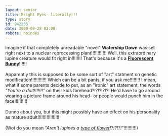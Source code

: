 ```yaml
---
layout: senior
title: Bright Eyes- literally!!!
type: story
id: 942235
date: 2000-09-28 02:08
robots: noindex
---
```

Imagine if that completely unreadable "novel" <b>Watership Down</b> was set right next to a nuclear reprocessing plant!!!!!!!!!!!! Well, this extraordinary lupine creature would fit right in!!!!!!!! That's because it's a <a href="http://www.ekac.org/gfpbunny.html"><b>Fluorescent Bunny</b></a>!!!!!!<br/> <br/>Apparently this is supposed to be some sort of "art" statment on genetic modification!!!!!!!!!!!! Which can be a bit pants, if you ask me!!!!!!!! I mean, what if some parents decide to put, as an "ironic" art statement, the words <i>"You're a dolt!!!!!!!"</i> on their kids forehead?!?!?!?!?! He'd have to go around wearing a picture frame around his head- or people would punch him in the face!!!!!!!!!!<br/> <br/>Dunno about you, but this might possibly have an effect on his personality as mature adult!!!!!!!!!!!!!!!!!<br/> <br/>(Wot do you mean <i>"Aren't lupines a <a href="http://www.montypython.net/scripts/dennis2.php3">type of flower</a>!?!?!?!"</i>!!!!!!!!!!)